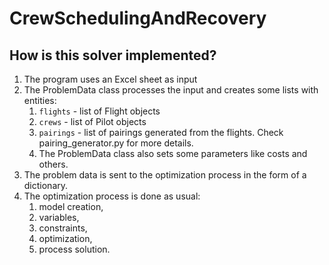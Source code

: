# CrewSchedulingAndRecovery

## How is this solver implemented?

1. The program uses an Excel sheet as input
2. The ProblemData class processes the input and creates some lists with entities:
    1. `flights` - list of Flight objects
    2. `crews` - list of Pilot objects
    3. `pairings` - list of pairings generated from the flights. Check pairing_generator.py for more details.
    4. The ProblemData class also sets some parameters like costs and others.
3. The problem data is sent to the optimization process in the form of a dictionary.
4. The optimization process is done as usual:
    1. model creation,
    2. variables,
    3. constraints,
    4. optimization,
    5. process solution.
